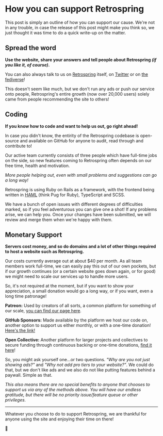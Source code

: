 # How you can support Retrospring

This post is simply an outline of how you can support our cause. We're not in any trouble, in case the release of this post might make you think so, we just thought it was time to do a quick write-up on the matter.

## Spread the word

**Use the website, share your answers and tell people about Retrospring _(if you like it, of course)_.**

You can also always talk to us on [Retrospring](https://retrospring.net/@retrospring) itself, on [Twitter](https://twitter.com/retrospring) or on [the fediverse](https://fosstodon.org/@retrospring)!

This doesn't seem like much, but we don't run any ads or push our service onto people, Retrospring's entire growth (now over 20,000 users) solely came from people recommending the site to others!

## Coding

**If you know how to code and want to help us out, go right ahead!**

In case you didn't know, the entirity of the Retrospring codebase is open-source and available on GitHub for anyone to audit, read through and contribute to!

Our active team currently consists of three people which have full-time jobs on the side, so new features coming to Retrospring often depends on our free time, health and motivation. 

_More people helping out, even with small problems and suggestions can go a long way!_

Retrospring is using Ruby on Rails as a framework, with the frontend being written in [HAML](https://haml.info/) (think Pug for Ruby), TypeScript and SCSS.

We have a bunch of open issues with different degrees of difficulties marked, so if you feel adventurous you can give one a shot! If any problems arise, we can help you. Once your changes have been submitted, we will review and merge them when we're happy with them.

## Monetary Support

**Servers cost money, and so do domains and a lot of other things required to host a website such as Retrospring.**

Our costs currently average out at about $40 per month. As all team members work full-time, we can easily pay this out of our own pockets, but if our growth continues (or a certain website goes down again, or for good) we might need to scale our services up to handle more users.

So, it's not required at the moment, but if you want to show your appreciation, a small donation would go a long way, or if you want, even a long time patronage!

**Patreon:**
Used by creators of all sorts, a common platform for something of our scale, [you can find our page here](https://github.com/sponsors/Retrospring/).

**GitHub Sponsors:**
Made available by the platform we host our code on, another option to support us either monthly, or with a one-time donation! [Here's the link!](https://github.com/sponsors/Retrospring/)

**Open Collective:**
Another platform for larger projects and collectives to secure funding through continuous backing or one-time donations, [find it here](https://opencollective.com/retrospring)!

So, you might ask yourself one...or two questions. _"Why are you not just showing ads?"_ and _"Why not add pro tiers to your website?"_. We could do that, but we don't like ads and we also do not like putting features behind a paywall. Simple as that.

_This also means there are no special benefits to anyone that chooses to support us via any of the methods above. You will have our endless gratitude, but there will be no priority issue/feature queue or other privileges._

----

Whatever you choose to do to support Retrospring, we are thankful for anyone using the site and enjoying their time on there!

💜